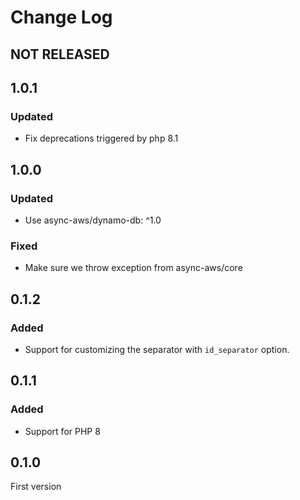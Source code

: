 # Change Log

## NOT RELEASED

## 1.0.1

### Updated

- Fix deprecations triggered by php 8.1

## 1.0.0

### Updated

- Use async-aws/dynamo-db: ^1.0

### Fixed

- Make sure we throw exception from async-aws/core

## 0.1.2

### Added

- Support for customizing the separator with `id_separator` option.

## 0.1.1

### Added

- Support for PHP 8

## 0.1.0

First version
